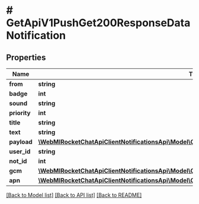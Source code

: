 # # GetApiV1PushGet200ResponseDataNotification

## Properties

Name | Type | Description | Notes
------------ | ------------- | ------------- | -------------
**from** | **string** |  | [optional]
**badge** | **int** |  | [optional]
**sound** | **string** |  | [optional]
**priority** | **int** |  | [optional]
**title** | **string** |  | [optional]
**text** | **string** |  | [optional]
**payload** | [**\WebMIRocketChatApiClientNotificationsApi\Model\GetApiV1PushGet200ResponseDataNotificationPayload**](GetApiV1PushGet200ResponseDataNotificationPayload.md) |  | [optional]
**user_id** | **string** |  | [optional]
**not_id** | **int** |  | [optional]
**gcm** | [**\WebMIRocketChatApiClientNotificationsApi\Model\GetApiV1PushGet200ResponseDataNotificationGcm**](GetApiV1PushGet200ResponseDataNotificationGcm.md) |  | [optional]
**apn** | [**\WebMIRocketChatApiClientNotificationsApi\Model\GetApiV1PushGet200ResponseDataNotificationApn**](GetApiV1PushGet200ResponseDataNotificationApn.md) |  | [optional]

[[Back to Model list]](../../README.md#models) [[Back to API list]](../../README.md#endpoints) [[Back to README]](../../README.md)
